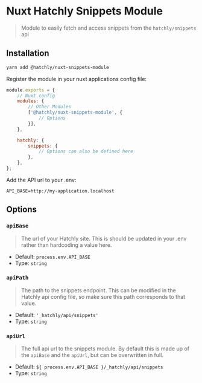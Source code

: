 # Nuxt Hatchly Snippets Module

> Module to easily fetch and access snippets from the `hatchly/snippets` api

## Installation

```bash
yarn add @hatchly/nuxt-snippets-module
```

Register the module in your nuxt applications config file:

```js
module.exports = {
    // Nuxt config
    modules: {
        // Other Modules
        ['@hatchly/nuxt-snippets-module', {
            // Options
        }],
    },

    hatchly: {
        snippets: {
            // Options can also be defined here
        },
    },
};
```

Add the API url to your .env:

```
API_BASE=http://my-application.localhost
```

## Options

### `apiBase`

> The url of your Hatchly site. This is should be updated in your .env rather than hardcoding a value here.

- Default: `process.env.API_BASE`
- Type: `string`

### `apiPath`

> The path to the snippets endpoint. This can be modified in the Hatchly api config file, so make sure this path corresponds to that value.

- Default: `'_hatchly/api/snippets'`
- Type: `string`

### `apiUrl`

> The full api url to the snippets module. By default this is made up of the `apiBase` and the `apiUrl`, but can be overwritten in full.

- Default: `${ process.env.API_BASE }/_hatchly/api/snippets`
- Type: `string`


